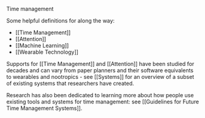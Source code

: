 Time management 

Some helpful definitions for along the way:
- [[Time Management]]
- [[Attention]]
- [[Machine Learning]]
- [[Wearable Technology]]

Supports for [[Time Management]] and [[Attention]] have been studied for decades and can vary from paper planners and their software equivalents to wearables and nootropics - see [[Systems]] for an overview of a subset of existing systems that researchers have created.

Research has also been dedicated to learning more about how people use existing tools and systems for time management: see [[Guidelines for Future Time Management Systems]].

